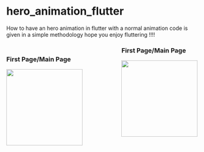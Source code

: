 # hero_animation_flutter
How to have an hero animation in flutter with a normal animation code is given in a simple methodology hope you enjoy fluttering !!!!
<div class="row">
  <div style="width: 60%;float: left;">  <h3>First Page/Main Page</h3> 
<img src="https://github.com/neon97/hero_animation_flutter/blob/master/Screenshot_1563015905.png?raw=true"  width="200" >
    </div>
  <div class="col-md-6">
  <h3>First Page/Main Page</h3> 
<img src="https://github.com/neon97/hero_animation_flutter/blob/master/Screenshot_1563015905.png?raw=true"  width="200" >
  </div>
  </div>



